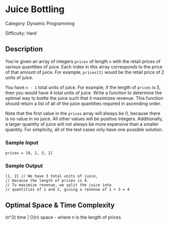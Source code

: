 # Juice Bottling

Category: Dynamic Programming

Difficulty: Hard

## Description

  You're given an array of integers `prices` of length
`n` with the retail prices of various quantities of juice. Each
index in this array corresponds to the price of that amount of juice. For
example, `prices[2]` would be the retail price of 2 units of
juice.


  You have `n - 1` total units of juice. For example, if the length
of `prices` is 5, then you would have 4 total units of juice.
Write a function to determine the optimal way to bottle the juice such that
it maximizes revenue. This function should return a list of all of the
juice quantities required in ascending order.


  Note that the first value in the `prices` array will always be 0,
because there is no value in no juice. All other values will be positive
integers. Additionally, a larger quantity of juice will not always be more
expensive than a smaller quantity. For simplicity, all of the test cases
only have one possible solution.


  
### Sample Input
  ```
prices = [0, 1, 3, 2]
```
  
### Sample Output
  ```
[1, 2] // We have 3 total units of juice,
// because the length of prices is 4.
// To maximize revenue, we split the juice into
// quantities of 1 and 2, giving a revenue of 1 + 3 = 4

```

## Optimal Space & Time Complexity

(n^2) time | O(n) space - where n is the length of prices
